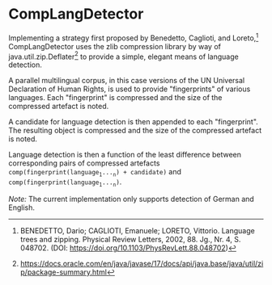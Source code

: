 # CompLangDetector

Implementing a strategy first proposed by Benedetto, Caglioti, and Loreto,[^1] CompLangDetector uses the zlib compression library by way of java.util.zip.Deflater[^2] to provide a simple, elegant means of language detection.

A parallel multilingual corpus, in this case versions of the UN Universal Declaration of Human Rights, is used to provide "fingerprints" of various languages. Each "fingerprint" is compressed and the size of the compressed artefact is noted.

A candidate for language detection is then appended to each "fingerprint". The resulting object is compressed and the size of the compressed artefact is noted.

Language detection is then a function of the least difference between corresponding pairs of compressed artefacts `comp(fingerprint(language`<sub>`1`</sub>`...`<sub>`n`</sub>`) + candidate)` and `comp(fingerprint(language`<sub>`1`</sub>`...`<sub>`n`</sub>`)`.

<i>Note:</i> The current implementation only supports detection of German and English.

[^1]: BENEDETTO, Dario; CAGLIOTI, Emanuele; LORETO, Vittorio. Language trees and zipping. Physical Review Letters, 2002, 88. Jg., Nr. 4, S. 048702. (DOI: https://doi.org/10.1103/PhysRevLett.88.048702)
[^2]: https://docs.oracle.com/en/java/javase/17/docs/api/java.base/java/util/zip/package-summary.html